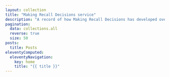 ```yaml
---
layout: collection
title: "Making Recall Decisions service"
description: "A record of how Making Recall Decisions has developed over time."
pagination:
  data: collections.all
  reverse: true
  size: 50
posts:
  title: Posts
eleventyComputed:
  eleventyNavigation:
    key: home
    title: "{{ title }}"
---
```

